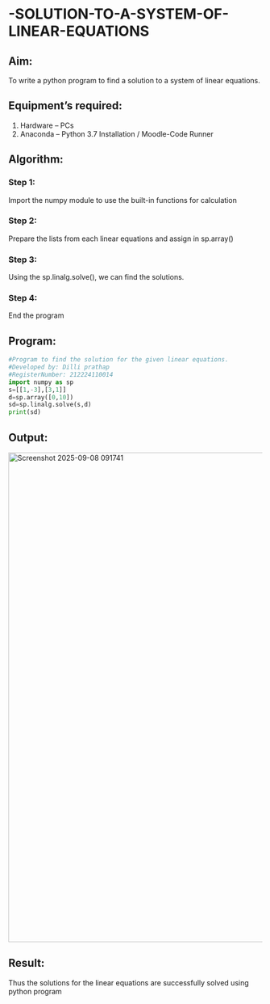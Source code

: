 # -SOLUTION-TO-A-SYSTEM-OF-LINEAR-EQUATIONS
## Aim:
To write a python program to find a solution to a system of linear equations.
## Equipment’s required:
1. 	Hardware – PCs
2. 	Anaconda – Python 3.7 Installation / Moodle-Code Runner
## Algorithm:
### Step 1: 
Import the numpy module to use the built-in functions for calculation
### Step 2: 
Prepare the lists from each linear equations and assign in sp.array()
### Step 3: 
Using the sp.linalg.solve(), we can find the solutions.
### Step 4: 
End the program
## Program:
```python
#Program to find the solution for the given linear equations.
#Developed by: Dilli prathap
#RegisterNumber: 212224110014
import numpy as sp
s=[[1,-3],[3,1]]
d=sp.array([0,10])
sd=sp.linalg.solve(s,d)
print(sd)
```
## Output:
<img width="1641" height="969" alt="Screenshot 2025-09-08 091741" src="https://github.com/user-attachments/assets/b1b7e5d2-d855-4bf3-8896-8c736990014f" />

## Result: 
Thus the solutions for the linear equations are successfully solved using python program

